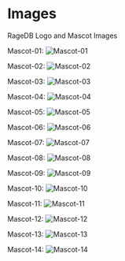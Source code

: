 # Images
RageDB Logo and Mascot Images

Mascot-01:
![Mascot-01](https://github.com/ragedb/images/blob/main/RageDB%20Mascot-01.png)

Mascot-02:
![Mascot-02](https://github.com/ragedb/images/blob/main/RageDB%20Mascot-02.png)

Mascot-03:
![Mascot-03](https://github.com/ragedb/images/blob/main/RageDB%20Mascot-03.png)

Mascot-04:
![Mascot-04](https://github.com/ragedb/images/blob/main/RageDB%20Mascot-04.png)

Mascot-05:
![Mascot-05](https://github.com/ragedb/images/blob/main/RageDB%20Mascot-05.png)

Mascot-06:
![Mascot-06](https://github.com/ragedb/images/blob/main/RageDB%20Mascot-06.png)

Mascot-07:
![Mascot-07](https://github.com/ragedb/images/blob/main/RageDB%20Mascot-07.png)

Mascot-08:
![Mascot-08](https://github.com/ragedb/images/blob/main/RageDB%20Mascot-08.png)

Mascot-09:
![Mascot-09](https://github.com/ragedb/images/blob/main/RageDB%20Mascot-09.png)

Mascot-10:
![Mascot-10](https://github.com/ragedb/images/blob/main/RageDB%20Mascot-10.png)

Mascot-11:
![Mascot-11](https://github.com/ragedb/images/blob/main/RageDB%20Mascot-11.png)

Mascot-12:
![Mascot-12](https://github.com/ragedb/images/blob/main/RageDB%20Mascot-12.png)

Mascot-13:
![Mascot-13](https://github.com/ragedb/images/blob/main/RageDB%20Mascot-13.png)

Mascot-14:
![Mascot-14](https://github.com/ragedb/images/blob/main/RageDB%20Mascot-14.png)